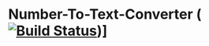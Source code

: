 # Number-To-Text-Converter ([![Build Status](https://travis-ci.org/ashishmishra26/Number-To-Text-Converter.svg?branch=master)](https://travis-ci.org/ashishmishra26/Number-To-Text-Converter))]
